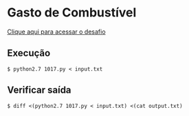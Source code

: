 # Gasto de Combustível
[Clique aqui para acessar o desafio](https://www.urionlinejudge.com.br/judge/pt/problems/view/1017)

## Execução
```
$ python2.7 1017.py < input.txt
```

## Verificar saída
```
$ diff <(python2.7 1017.py < input.txt) <(cat output.txt)
```